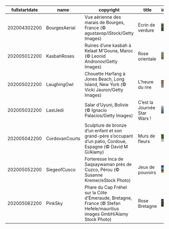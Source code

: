 |fullstartdate|name|copyright|title|image|
|--|--|--|--|--|
202004302200|BourgesAerial|Vue aérienne des marais de Bourges, France (© agustavop/iStock/Getty Images)|Écrin de verdure|![](/fr-FR/2020/05/202004302200BourgesAerial.jpg)|
202005012200|KasbahRoses|Ruines d’une kasbah à Kelaat M'Gouna, Maroc (© Leonid Andronov/Getty Images)|Rose orientale|![](/fr-FR/2020/05/202005012200KasbahRoses.jpg)|
202005022200|LaughingOwl|Chouette Harfang à Jones Beach, Long Island, New York (© Vicki Jauron/Getty Images)|L’heure du rire|![](/fr-FR/2020/05/202005022200LaughingOwl.jpg)|
202005032200|LastJedi|Salar d’Uyuni, Bolivie (© Ignacio Palacios/Getty Images)|C’est la Journée Star Wars !|![](/fr-FR/2020/05/202005032200LastJedi.jpg)|
202005042200|CordovanCourts|Sculpture de bronze d’un enfant et son grand-père s’occupant d’un patio, Cordoue, Espagne (© David M G/Alamy)|Murs de fleurs|![](/fr-FR/2020/05/202005042200CordovanCourts.jpg)|
202005052200|SiegeofCusco|Forteresse Inca de Saqsaywaman près de Cuzco, Pérou (© Susanne Kremer/eStock Photo)|Jeux de pouvoirs|![](/fr-FR/2020/05/202005052200SiegeofCusco.jpg)|
202005062200|PinkSky|Phare du Cap Fréhel sur la Côte d’Émeraude, Bretagne, France (© Stefan Hefele/mauritius images GmbH/Alamy Stock Photo)|Rose Bretagne|![](/fr-FR/2020/05/202005062200PinkSky.jpg)|
